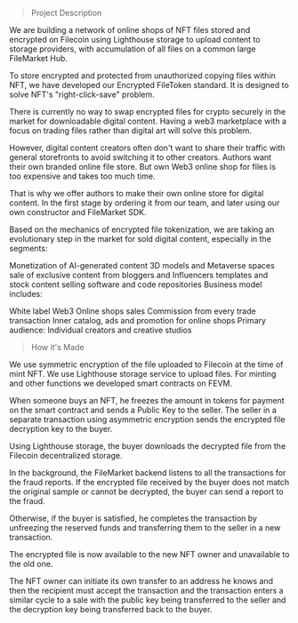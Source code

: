 > Project Description

We are building a network of online shops of NFT files stored and encrypted on Filecoin using Lighthouse storage to upload content to storage providers, with accumulation of all files on a common large FileMarket Hub.

To store encrypted and protected from unauthorized copying files within NFT, we have developed our Encrypted FileToken standard. It is designed to solve NFT's "right-click-save" problem.

There is currently no way to swap encrypted files for crypto securely in the market for downloadable digital content. Having a web3 marketplace with a focus on trading files rather than digital art will solve this problem.

However, digital content creators often don't want to share their traffic with general storefronts to avoid switching it to other creators. Authors want their own branded online file store. But own Web3 online shop for files is too expensive and takes too much time.

That is why we offer authors to make their own online store for digital content. In the first stage by ordering it from our team, and later using our own constructor and FileMarket SDK.

Based on the mechanics of encrypted file tokenization, we are taking an evolutionary step in the market for sold digital content, especially in the segments:

Monetization of AI-generated content
3D models and Metaverse spaces
sale of exclusive content from bloggers and Influencers
templates and stock content
selling software and code repositories
Business model includes:

White label Web3 Online shops sales
Commission from every trade transaction
Inner catalog, ads and promotion for online shops
Primary audience: Individual creators and creative studios

> How it's Made

We use symmetric encryption of the file uploaded to Filecoin at the time of mint NFT. We use Lighthouse storage service to upload files. For minting and other functions we developed smart contracts on FEVM.

When someone buys an NFT, he freezes the amount in tokens for payment on the smart contract and sends a Public Key to the seller. The seller in a separate transaction using asymmetric encryption sends the encrypted file decryption key to the buyer.

Using Lighthouse storage, the buyer downloads the decrypted file from the Filecoin decentralized storage.

In the background, the FileMarket backend listens to all the transactions for the fraud reports. If the encrypted file received by the buyer does not match the original sample or cannot be decrypted, the buyer can send a report to the fraud.

Otherwise, if the buyer is satisfied, he completes the transaction by unfreezing the reserved funds and transferring them to the seller in a new transaction.

The encrypted file is now available to the new NFT owner and unavailable to the old one.

The NFT owner can initiate its own transfer to an address he knows and then the recipient must accept the transaction and the transaction enters a similar cycle to a sale with the public key being transferred to the seller and the decryption key being transferred back to the buyer.
